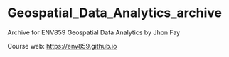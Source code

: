 # Geospatial_Data_Analytics_archive
Archive for ENV859 Geospatial Data Analytics by Jhon Fay  
  
Course web: https://env859.github.io
 
